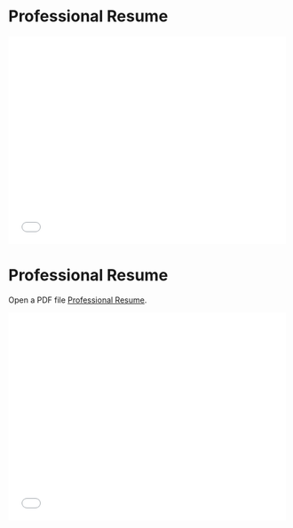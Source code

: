 # Professional Resume

<embed src="documents\Resume 2022.pdf" width="500" height="375" 
 type="application/pdf">

<html>
  <head>
    <title>Professional Resume</title>
  </head>
  <body>
    <h1>Professional Resume</h1>
    <p>Open a PDF file <a href="documents\Resume 2022.pdf">Professional Resume</a>.</p>
  </body>
</html>

<embed src="documents\Resume 2022.pdf" width="500" height="375" 
 type="application/pdf">
